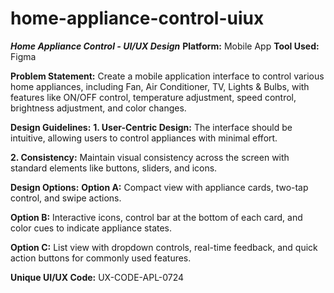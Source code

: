 # home-appliance-control-uiux
***Home Appliance Control - UI/UX Design***
**Platform:** Mobile App
**Tool Used:** Figma

**Problem Statement:**
Create a mobile application interface to control various home appliances, including Fan, Air Conditioner, TV, Lights & Bulbs, with features like ON/OFF control, temperature adjustment, speed control, brightness adjustment, and color changes.

**Design Guidelines:**
**1. User-Centric Design:** The interface should be intuitive, allowing users to control appliances with minimal effort.

**2. Consistency:** Maintain visual consistency across the screen with standard elements like buttons, sliders, and icons.

**Design Options:**
**Option A:**
Compact view with appliance cards, two-tap control, and swipe actions.

**Option B:**
Interactive icons, control bar at the bottom of each card, and color cues to indicate appliance states.

**Option C:**
List view with dropdown controls, real-time feedback, and quick action buttons for commonly used features.

**Unique UI/UX Code:** 
UX-CODE-APL-0724
